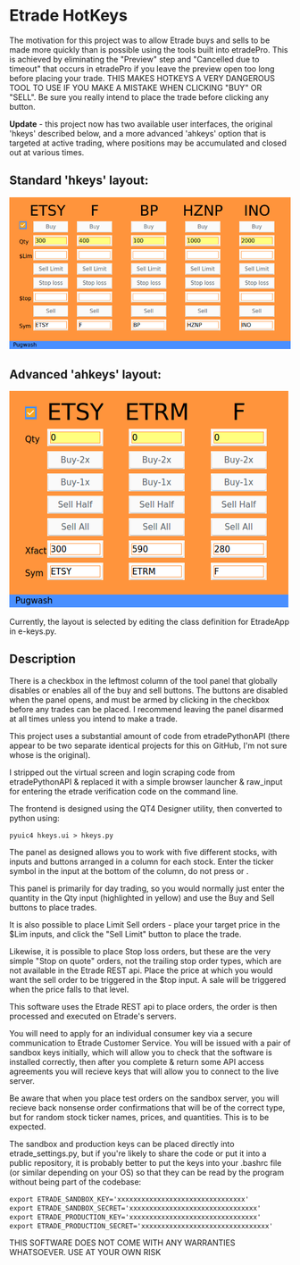 # Etrade HotKeys

The motivation for this project was to allow Etrade buys and sells to be made more quickly than is possible using the tools built into etradePro. This is achieved by eliminating the "Preview" step and "Cancelled due to timeout" that occurs in etradePro if you leave the preview open too long before placing your trade. THIS MAKES HOTKEYS A VERY DANGEROUS TOOL TO USE IF YOU MAKE A MISTAKE WHEN CLICKING "BUY" OR "SELL". Be sure you really intend to place the trade before clicking any button.

**Update** - this project now has two available user interfaces, the original 'hkeys' described below, and a more advanced 'ahkeys' option that is targeted at active trading, where positions may be accumulated and closed out at various times.

## Standard 'hkeys' layout:
![hkeys screenshot](docs/img/hkeys.png)

## Advanced 'ahkeys' layout:
![ahkeys screenshot](docs/img/ahkeys.png)

Currently, the layout is selected by editing the class definition for EtradeApp in e-keys.py.

## Description

There is a checkbox in the leftmost column of the tool panel that globally disables or enables all of the buy and sell buttons. The buttons are disabled when the panel opens, and must be armed by clicking in the checkbox before any trades can be placed. I recommend leaving the panel disarmed at all times unless you intend to make a trade.

This project uses a substantial amount of code from etradePythonAPI (there appear to be two separate identical projects for this on GitHub, I'm not sure whose is the original).

I stripped out the virtual screen and login scraping code from etradePythonAPI & replaced it with a simple browser launcher & raw_input for entering the etrade verification code on the command line.

The frontend is designed using the QT4 Designer utility, then converted to python using:
```
pyuic4 hkeys.ui > hkeys.py
```

The panel as designed allows you to work with five different stocks, with inputs and buttons arranged in a column for each stock. Enter the ticker symbol in the input at the bottom of the column, do not press <return> or <tab>.

This panel is primarily for day trading, so you would normally just enter the quantity in the Qty input (highlighted in yellow) and use the Buy and Sell buttons to place trades.

It is also possible to place Limit Sell orders - place your target price in the $Lim inputs, and click the "Sell Limit" button to place the trade.

Likewise, it is possible to place Stop loss orders, but these are the very simple "Stop on quote" orders, not the trailing stop order types, which are not available in the Etrade REST api. Place the price at which you would want the sell order to be triggered in the $top input. A sale will be triggered when the price falls to that level.

This software uses the Etrade REST api to place orders, the order is then processed and executed on Etrade's servers.

You will need to apply for an individual consumer key via a secure communication to Etrade Customer Service. You will be issued with a pair of sandbox keys initially, which will allow you to check that the software is installed correctly, then after you complete & return some API access agreements you will recieve keys that will allow you to connect to the live server.

Be aware that when you place test orders on the sandbox server, you will recieve back nonsense order confirmations that will be of the correct type, but for random stock ticker names, prices, and quantities. This is to be expected.

The sandbox and production keys can be placed directly into etrade_settings.py, but if you're likely to share the code or put it into a public repository, it is probably better to put the keys into your .bashrc file (or similar depending on your OS) so that they can be read by the program without being part of the codebase:
```
export ETRADE_SANDBOX_KEY='xxxxxxxxxxxxxxxxxxxxxxxxxxxxxxxx'
export ETRADE_SANDBOX_SECRET='xxxxxxxxxxxxxxxxxxxxxxxxxxxxxxxx'
export ETRADE_PRODUCTION_KEY='xxxxxxxxxxxxxxxxxxxxxxxxxxxxxxxx'
export ETRADE_PRODUCTION_SECRET='xxxxxxxxxxxxxxxxxxxxxxxxxxxxxxxx'
```

THIS SOFTWARE DOES NOT COME WITH ANY WARRANTIES WHATSOEVER. USE AT YOUR OWN RISK

